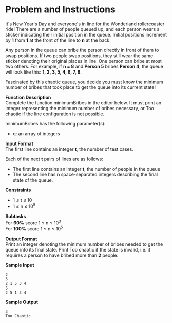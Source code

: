 # Problem and Instructions

It's New Year's Day and everyone's in line for the Wonderland rollercoaster ride! There are a number of people queued up, and each person wears a sticker indicating their initial position in the queue. Initial positions increment by **1** from **1** at the front of the line to **n** at the back.

Any person in the queue can bribe the person directly in front of them to swap positions. If two people swap positions, they still wear the same sticker denoting their original places in line. One person can bribe at most two others. For example, if **n = 8** and **Person 5** bribes **Person 4**, the queue will look like this: **1, 2, 3, 5, 4, 6, 7, 8**.

Fascinated by this chaotic queue, you decide you must know the minimum number of bribes that took place to get the queue into its current state!

**Function Description**</br>
Complete the function minimumBribes in the editor below. It must print an integer representing the minimum number of bribes necessary, or Too chaotic if the line configuration is not possible.

minimumBribes has the following parameter(s):

- q: an array of integers

**Input Format**</br>
The first line contains an integer **t**, the number of test cases.

Each of the next **t** pairs of lines are as follows:

- The first line contains an integer **t**, the number of people in the queue
- The second line has **n** space-separated integers describing the final state of the queue.

**Constraints**</br>

- 1 ≤ t ≤ 10
- 1 ≤ n ≤ 10<sup>5</sup>

**Subtasks**</br>
For **60%** score 1 ≤ n ≤ 10<sup>3</sup></br>
For **100%** score 1 ≤ n ≤ 10<sup>5</sup>

**Output Format**</br>
Print an integer denoting the minimum number of bribes needed to get the queue into its final state. Print Too chaotic if the state is invalid, i.e. it requires a person to have bribed more than **2** people.

**Sample Input**

```
2
5
2 1 5 3 4
5
2 5 1 3 4
```

**Sample Output**

```
3
Too Chaotic
```
